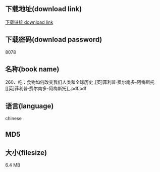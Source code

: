 ## 下载地址(download link)
[下载链接 download link](https://tutu365.netlify.app/?s=260%E3%80%81%E5%90%83%EF%BC%9A%E9%A3%9F%E7%89%A9%E5%A6%82%E4%BD%95%E6%94%B9%E5%8F%98%E6%88%91%E4%BB%AC%E4%BA%BA%E7%B1%BB%E5%92%8C%E5%85%A8%E7%90%83%E5%8E%86%E5%8F%B2_%5B%E8%8B%B1%5D%E8%8F%B2%E5%88%A9%E6%99%AE%C2%B7%E8%B4%B9%E5%B0%94%E5%8D%97%E5%A4%9A-%E9%98%BF%E6%A2%85%E6%96%AF%E6%89%98+%5B%5B%E8%8B%B1%5D%E8%8F%B2%E5%88%A9%E6%99%AE%C2%B7%E8%B4%B9%E5%B0%94%E5%8D%97%E5%A4%9A-%E9%98%BF%E6%A2%85%E6%96%AF%E6%89%98%5D_.pdf)

## 下载密码(download password)
8078

## 名称(book name)
260、吃：食物如何改变我们人类和全球历史_[英]菲利普·费尔南多-阿梅斯托 [[英]菲利普·费尔南多-阿梅斯托]_.pdf.pdf

## 语言(language)
chinese

## MD5


## 大小(filesize)
6.4 MB

